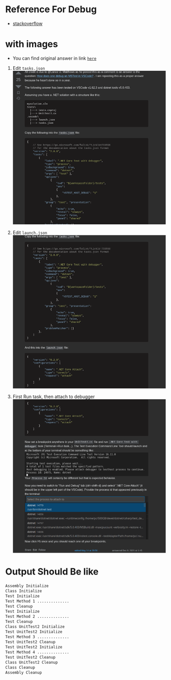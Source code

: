 # Reference For Debug
- [stackoverflow](https://stackoverflow.com/questions/56290166/how-to-debug-dotnet-test-in-vs-code)

# with images

- You can find original answer in link [`here`](#reference-for-debug)
1. Edit `tasks.json`
![image1](VSCodeTestDebugImages/1.png)

2. Edit `launch.json`
![image2](VSCodeTestDebugImages/2.png)

3. First Run task, then attach to debugger
![image3](VSCodeTestDebugImages/3.png)

# Output Should Be like

```shell
Assembly Initialize
Class Initialize
Test Initialize
Test Method 1 ..............
Test Cleanup
Test Initialize
Test Method 2 ..............
Test Cleanup
Class UnitTest2 Initialize
Test UnitTest2 Initialize
Test Method 3 ..............
Test UnitTest2 Cleanup
Test UnitTest2 Initialize
Test Method 4 ..............
Test UnitTest2 Cleanup
Class UnitTest2 Cleanup
Class Cleanup
Assembly Cleanup
```
